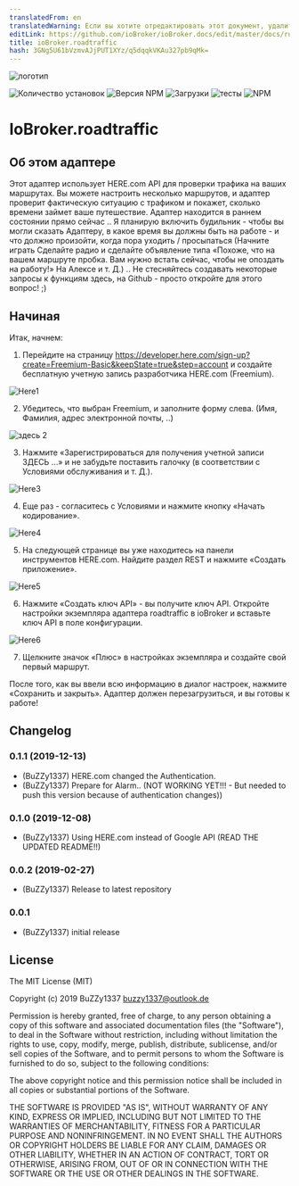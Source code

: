 ```yaml
---
translatedFrom: en
translatedWarning: Если вы хотите отредактировать этот документ, удалите поле «translationFrom», в противном случае этот документ будет снова автоматически переведен
editLink: https://github.com/ioBroker/ioBroker.docs/edit/master/docs/ru/adapterref/iobroker.roadtraffic/README.md
title: ioBroker.roadtraffic
hash: 3GNg5U61bVzmvAJjPUT1XYz/q5dqqkVKAu327pb9qMk=
---
```

![логотип](../../../en/adapterref/iobroker.roadtraffic/admin/roadtraffic.png)

![Количество установок](http://iobroker.live/badges/roadtraffic-stable.svg)
![Версия NPM](https://img.shields.io/npm/v/iobroker.roadtraffic.svg)
![Загрузки](https://img.shields.io/npm/dm/iobroker.roadtraffic.svg)
![тесты](https://travis-ci.org/BuZZy1337/ioBroker.roadtraffic.svg?branch=master)
![NPM](https://nodei.co/npm/iobroker.roadtraffic.png?downloads=true)

# IoBroker.roadtraffic
## Об этом адаптере
Этот адаптер использует HERE.com API для проверки трафика на ваших маршрутах. Вы можете настроить несколько маршрутов, и адаптер проверит фактическую ситуацию с трафиком и покажет, сколько времени займет ваше путешествие.
Адаптер находится в раннем состоянии прямо сейчас .. Я планирую включить будильник - чтобы вы могли сказать Адаптеру, в какое время вы должны быть на работе - и что должно произойти, когда пора уходить / просыпаться (Начните играть Сделайте радио и сделайте объявление типа «Похоже, что на вашем маршруте пробка. Вам нужно встать сейчас, чтобы не опоздать на работу!» На Алексе и т. Д.) ..
Не стесняйтесь создавать некоторые запросы к функциям здесь, на Github - просто откройте для этого вопрос! ;)

## Начиная
Итак, начнем:

1. Перейдите на страницу https://developer.here.com/sign-up?create=Freemium-Basic&keepState=true&step=account и создайте бесплатную учетную запись разработчика HERE.com (Freemium).

![Here1](../../../en/adapterref/iobroker.roadtraffic/img/Here1.png)

2. Убедитесь, что выбран Freemium, и заполните форму слева. (Имя, Фамилия, адрес электронной почты, ..)

![здесь 2](../../../en/adapterref/iobroker.roadtraffic/img/Here2.png)

3. Нажмите «Зарегистрироваться для получения учетной записи ЗДЕСЬ ...» и не забудьте поставить галочку (в соответствии с Условиями обслуживания и т. Д.).

![Here3](../../../en/adapterref/iobroker.roadtraffic/img/Here3.png)

4. Еще раз - согласитесь с Условиями и нажмите кнопку «Начать кодирование».

![Here4](../../../en/adapterref/iobroker.roadtraffic/img/Here4.png)

5. На следующей странице вы уже находитесь на панели инструментов HERE.com. Найдите раздел REST и нажмите «Создать приложение».

![Here5](../../../en/adapterref/iobroker.roadtraffic/img/Here5.png)

6. Нажмите «Создать ключ API» - вы получите ключ API. Откройте настройки экземпляра адаптера roadtraffic в ioBroker и вставьте ключ API в поле конфигурации.

![Here6](../../../en/adapterref/iobroker.roadtraffic/img/Here6.png)

7. Щелкните значок «Плюс» в настройках экземпляра и создайте свой первый маршрут.

После того, как вы ввели всю информацию в диалог настроек, нажмите «Сохранить и закрыть».
Адаптер должен перезагрузиться, и вы готовы к работе!

## Changelog
### 0.1.1 (2019-12-13)
* (BuZZy1337) HERE.com changed the Authentication.
* (BuZZy1337) Prepare for Alarm.. (NOT WORKING YET!!! - But needed to push this version because of authentication changes))

### 0.1.0 (2019-12-08)
* (BuZZy1337) Using HERE.com instead of Google API (READ THE UPDATED README!!)

### 0.0.2 (2019-02-27)
* (BuZZy1337) Release to latest repository

### 0.0.1
* (BuZZy1337) initial release

## License
The MIT License (MIT)

Copyright (c) 2019 BuZZy1337 <buzzy1337@outlook.de>

Permission is hereby granted, free of charge, to any person obtaining a copy
of this software and associated documentation files (the "Software"), to deal
in the Software without restriction, including without limitation the rights
to use, copy, modify, merge, publish, distribute, sublicense, and/or sell
copies of the Software, and to permit persons to whom the Software is
furnished to do so, subject to the following conditions:

The above copyright notice and this permission notice shall be included in
all copies or substantial portions of the Software.

THE SOFTWARE IS PROVIDED "AS IS", WITHOUT WARRANTY OF ANY KIND, EXPRESS OR
IMPLIED, INCLUDING BUT NOT LIMITED TO THE WARRANTIES OF MERCHANTABILITY,
FITNESS FOR A PARTICULAR PURPOSE AND NONINFRINGEMENT. IN NO EVENT SHALL THE
AUTHORS OR COPYRIGHT HOLDERS BE LIABLE FOR ANY CLAIM, DAMAGES OR OTHER
LIABILITY, WHETHER IN AN ACTION OF CONTRACT, TORT OR OTHERWISE, ARISING FROM,
OUT OF OR IN CONNECTION WITH THE SOFTWARE OR THE USE OR OTHER DEALINGS IN
THE SOFTWARE.